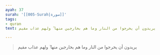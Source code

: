 ```yaml
---
ayah: 37
surah: '[[005-Surah|سورة]]'
tags:
- quran
text: يريدون أن يخرجوا من النار وما هم بخارجين منها ۖ ولهم عذاب مقيم

---
```

> يريدون أن يخرجوا من النار وما هم بخارجين منها ۖ ولهم عذاب مقيم
